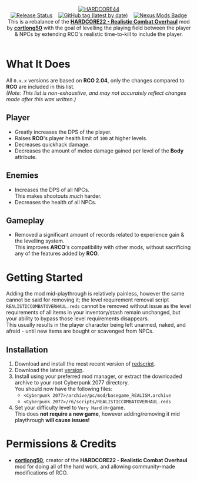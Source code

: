 
<p align="center">
  <a href="https://www.nexusmods.com/cyberpunk2077/mods/4325"><img alt="HARDCORE44" src="https://i.imgur.com/4EWGJmh.png"></a><br />
  <a href="https://github.com/radj307/actions/workflows/Generate-Release.yml"><img alt="Release Status" src="https://img.shields.io/github/workflow/status/radj307/HARDCORE44/Generate-Release?label=Release%20Generator&logo=github&style=flat-square"></a>&nbsp;&nbsp;&nbsp;&nbsp;<a href="https://github.com/radj307/HARDCORE44/releases"><img alt="GitHub tag (latest by date)" src="https://img.shields.io/github/v/tag/radj307/HARDCORE44?label=Latest%20Version&logo=github&style=flat-square"></a>&nbsp;&nbsp;&nbsp;&nbsp;<a href="https://www.nexusmods.com/cyberpunk2077/mods/4325"><img alt="Nexus Mods Badge" src="https://img.shields.io/endpoint?url=https%3A%2F%2Fgist.githubusercontent.com%2Fradj307%2Fe9a80731ee236cc67fb00b698e75201e%2Fraw%2F5230074dfb1a60fba917a1232f9382fa5cfec5db%2Fendpoint.json&style=flat-square"></a><br/>
  This is a rebalance of the <a href="https://www.nexusmods.com/cyberpunk2077/mods/1908"><b>HARDCORE22 - Realistic Combat Overhaul﻿</b></a> mod by <a href="https://www.nexusmods.com/cyberpunk2077/users/4838313"><b>cortlong50﻿</b></a> with the goal of levelling the playing field between the player & NPCs by extending RCO's realistic time-to-kill to include the player.<br/><br/>
</p>


# What It Does

All `0.x.x` versions are based on __RCO 2.04__, only the changes compared to __RCO__ are included in this list.  
_(Note: This list is non-exhaustive, and may not accurately reflect changes made after this was written.)_

## Player

- Greatly increases the DPS of the player.
- Raises **RCO**'s player health limit of `100` at higher levels.
- Decreases quickhack damage.
- Decreases the amount of melee damage gained per level of the __Body__ attribute.

## Enemies

- Increases the DPS of all NPCs.  
  This makes shootouts _much_ harder.  
- Decreases the health of all NPCs.

## Gameplay

- Removed a significant amount of records related to experience gain & the levelling system.  
  This improves **ARCO**'s compatibility with other mods, without sacrificing any of the features added by **RCO**.  


# Getting Started

Adding the mod mid-playthrough is relatively painless, however the same cannot be said for removing it; the level requirement removal script `REALISTICCOMBATOVERHAUL.reds` cannot be removed without issue as the level requirements of all items in your inventory/stash remain unchanged, but your ability to bypass those level requirements disappears.  
This usually results in the player character being left unarmed, naked, and afraid - until new items are bought or scavenged from NPCs.  

## Installation

 1. Download and install the most recent version of [redscript](https://www.nexusmods.com/cyberpunk2077/mods/1511).
 2. Download the latest [version](https://github.com/radj307/HARDCORE44/releases).
 3. Install using your preferred mod manager, or extract the downloaded archive to your root Cyberpunk 2077 directory.  
    You should now have the following files:  
    - `<Cyberpunk 2077>/archive/pc/mod/basegame_REALISM.archive`  
    - `<Cyberpunk 2077>/r6/scripts/REALISTICCOMBATOVERHAUL.reds`  
 4. Set your difficulty level to `Very Hard` in-game.  
    This does __not require a new game__, however adding/removing it mid playthrough __will cause issues!__  


# Permissions & Credits

- **[cortlong50﻿](https://www.nexusmods.com/cyberpunk2077/users/4838313)﻿**, creator of the **HARDCORE22 - Realistic Combat Overhaul** mod for doing all of the hard work, and allowing community-made modifications of RCO.  
